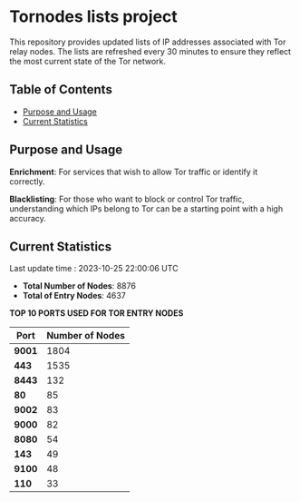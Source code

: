 # Tornodes lists project

This repository provides updated lists of IP addresses associated with Tor relay nodes. The lists are refreshed every 30 minutes to ensure they reflect the most current state of the Tor network.

## Table of Contents

- [Purpose and Usage](#purpose-and-usage)
- [Current Statistics](#current-statistics)


## Purpose and Usage

**Enrichment**: For services that wish to allow Tor traffic or identify it correctly.

**Blacklisting**: For those who want to block or control Tor traffic, understanding which IPs belong to Tor can be a starting point with a high accuracy.

## Current Statistics

Last update time : 2023-10-25 22:00:06 UTC

- **Total Number of Nodes**: 8876
- **Total of Entry Nodes**: 4637

**TOP 10 PORTS USED FOR TOR ENTRY NODES**

| **Port** | **Number of Nodes** |
|------|-----------------|
| **9001**   | 1804  |
| **443**   | 1535  |
| **8443**   | 132  |
| **80**   | 85  |
| **9002**   | 83  |
| **9000**   | 82  |
| **8080**   | 54  |
| **143**   | 49  |
| **9100**   | 48  |
| **110**   | 33  |

